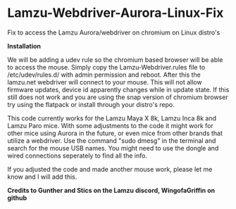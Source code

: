# Lamzu-Webdriver-Aurora-Linux-Fix
Fix to access the Lamzu Aurora/webdriver on chromium on Linux distro's



**Installation**

We will be adding a udev rule so the chromium based browser will be able to access the mouse.
Simply copy the Lamzu-Webdriver.rules file to /etc/udev/rules.d/ with admin permission and reboot.
After this the lamzu.net webdriver will connect to your mouse.
This will not allow firmware updates, device id apparently changes while in update state.
If this still does not work and you are using the snap version of chromium browser try using the flatpack or install through your distro's repo.



This code currently works for the Lamzu Maya X 8k, Lamzu Inca 8k and Lamzu Paro mice. 
With some adjustments to the code it might work for other mice using Aurora in the future, or even mice from other brands that utilize a webdriver.
Use the command "sudo dmesg" in the terminal and search for the mouse USB names. You might need to use the dongle and wired connections seperately to find all the info.



If you adjusted the code and made another mouse work, please let me know and I will add this.



**Credits to Gunther and Stics on the Lamzu discord, WingofaGriffin on github**

